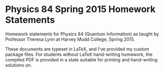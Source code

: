 # Physics 84 Spring 2015 Homework Statements
Homework statements for Physics 84 (Quantum Information) as taught by Professor Theresa Lynn at Harvey Mudd College, Spring 2015.

These documents are typeset in LaTeX, and I've provided my custom package files. For students without LaTeX hand-writing homework, the compiled PDF is provided in a state suitable for printing and hand-writing solutions on.
